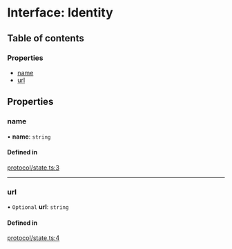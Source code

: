 # Interface: Identity

## Table of contents

### Properties

- [name](Identity.md#name)
- [url](Identity.md#url)

## Properties

### name

• **name**: `string`

#### Defined in

[protocol/state.ts:3](https://gitlab.com/i3-market/code/wp3/t3.2/i3m-wallet-monorepo/-/blob/947399c/packages/wallet-protocol/src/ts/protocol/state.ts#L3)

___

### url

• `Optional` **url**: `string`

#### Defined in

[protocol/state.ts:4](https://gitlab.com/i3-market/code/wp3/t3.2/i3m-wallet-monorepo/-/blob/947399c/packages/wallet-protocol/src/ts/protocol/state.ts#L4)

